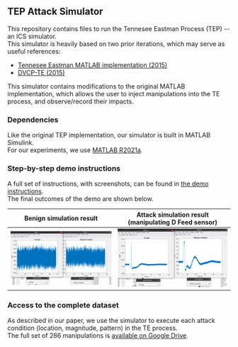 ## TEP Attack Simulator

This repository contains files to run the Tennesee Eastman Process (TEP) -- an ICS simulator.  
This simulator is heavily based on two prior iterations, which may serve as useful references:
- [Tennesee Eastman MATLAB implementation (2015)](https://depts.washington.edu/control/LARRY/TE/download.html)
- [DVCP-TE (2015)](https://github.com/satejnik/DVCP-TE)

This simulator contains modifications to the original MATLAB implementation, which allows the user to inject manipulations into the TE process, and observe/record their impacts.

### Dependencies
Like the original TEP implementation, our simulator is built in MATLAB Simulink.  
For our experiments, we use [MATLAB R2021a](https://www.mathworks.com/products/new_products/release2021a.html).

### Step-by-step demo instructions
A full set of instructions, with screenshots, can be found in [the demo instructions](demo-instructions.md).  
The final outcomes of the demo are shown below.

| Benign simulation result | Attack simulation result (manipulating D Feed sensor) |
| --- | --- |
|![image](demo-imgs/benign_simulation_result.png)|![image](demo-imgs/attack_simulation_result.png)|

### Access to the complete dataset
As described in our paper, we use the simulator to execute each attack condition (location, magnitude, pattern) in the TE process.  
The full set of 286 manipulations is [available on Google Drive](https://drive.google.com/file/d/1h9rYcuU6VLGS2vl5o5jDkrAz5HuSDe1F/view?usp=sharing).  
